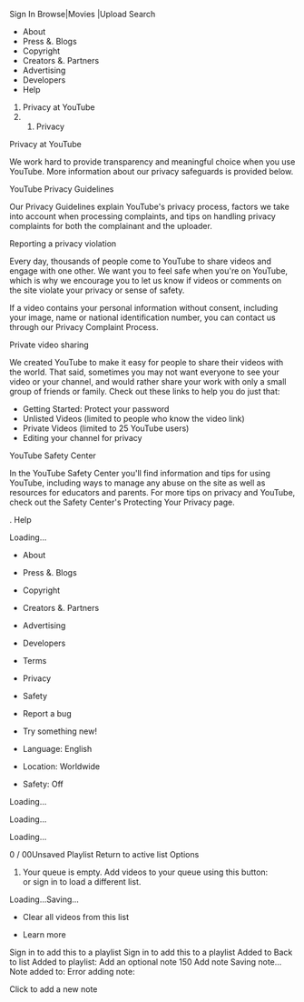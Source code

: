 Sign In Browse|Movies |Upload Search

*   About
*   Press &. Blogs
*   Copyright
*   Creators &. Partners
*   Advertising
*   Developers
*   Help

1.  Privacy at YouTube
2.  1.  Privacy

Privacy at YouTube

We work hard to provide transparency and meaningful choice when you use YouTube. More information about our privacy safeguards is provided below.

YouTube Privacy Guidelines

Our Privacy Guidelines explain YouTube's privacy process, factors we take into account when processing complaints, and tips on handling privacy complaints for both the complainant and the uploader.

Reporting a privacy violation

Every day, thousands of people come to YouTube to share videos and engage with one other. We want you to feel safe when you're on YouTube, which is why we encourage you to let us know if videos or comments on the site violate your privacy or sense of safety.

If a video contains your personal information without consent, including your image, name or national identification number, you can contact us through our Privacy Complaint Process.

Private video sharing

We created YouTube to make it easy for people to share their videos with the world. That said, sometimes you may not want everyone to see your video or your channel, and would rather share your work with only a small group of friends or family. Check out these links to help you do just that:

*   Getting Started: Protect your password
*   Unlisted Videos (limited to people who know the video link)
*   Private Videos (limited to 25 YouTube users)
*   Editing your channel for privacy

YouTube Safety Center

In the YouTube Safety Center you'll find information and tips for using YouTube, including ways to manage any abuse on the site as well as resources for educators and parents. For more tips on privacy and YouTube, check out the Safety Center's Protecting Your Privacy page.

. Help

Loading...

*   About
*   Press &. Blogs
*   Copyright
*   Creators &. Partners
*   Advertising
*   Developers

*   Terms
*   Privacy
*   Safety
*   Report a bug
*   Try something new!

*   Language: English
*   Location: Worldwide
*   Safety: Off

Loading...

Loading...

Loading...

0 / 00Unsaved Playlist Return to active list Options

1.  Your queue is empty. Add videos to your queue using this button:  
    or sign in to load a different list.

Loading...Saving...

*   Clear all videos from this list

*   Learn more

Sign in to add this to a playlist Sign in to add this to a playlist Added to Back to list Added to playlist: Add an optional note 150 Add note Saving note... Note added to: Error adding note:

Click to add a new note